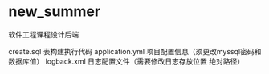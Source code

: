 # new_summer
软件工程课程设计后端

create.sql 表构建执行代码
application.yml  项目配置信息（须更改myssql密码和数据库值）
logback.xml  日志配置文件（需要修改日志存放位置  绝对路径）
